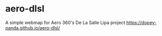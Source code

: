 # aero-dlsl
A simple webmap for Aero 360's De La Salle Lipa project
https://dopey-panda.github.io/aero-dlsl/
